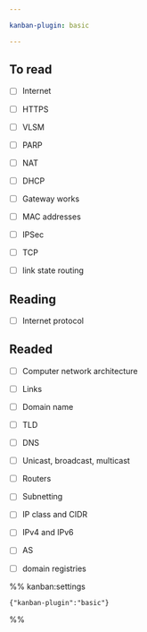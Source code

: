```yaml
---

kanban-plugin: basic

---
```


## To read

- [ ] Internet
- [ ] HTTPS
- [ ] VLSM
- [ ] PARP
- [ ] NAT
- [ ] DHCP
- [ ] Gateway works
- [ ] MAC addresses
- [ ] IPSec
- [ ] TCP
- [ ] link state routing


## Reading

- [ ] Internet protocol


## Readed

- [ ] Computer network architecture
- [ ] Links
- [ ] Domain name
- [ ] TLD
- [ ] DNS
- [ ] Unicast, broadcast, multicast
- [ ] Routers
- [ ] Subnetting
- [ ] IP class and CIDR
- [ ] IPv4 and IPv6
- [ ] AS
- [ ] domain registries




%% kanban:settings
```
{"kanban-plugin":"basic"}
```
%%